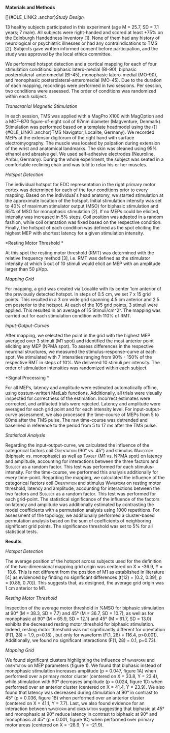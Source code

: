 **Materials and Methods**

[]{#OLE_LINK2 .anchor}*Study Design*

13 healthy subjects participated in this experiment (age M = 25.7, SD =
7.1 years; 7 male). All subjects were right-handed and scored at least
+75% on the Edinburgh Handedness Inventory \[1\]. None of them had any
history of neurological or psychiatric illnesses or had any
contraindications to TMS \[2\]. Subjects gave written informed consent
before participation, and the study was approved by the local ethics
committee.

We performed hotspot detection and a cortical mapping for each of four
stimulation conditions: biphasic latero-medial (BI-90), biphasic
posterolateral-anteromedial (BI-45), monophasic latero-medial (MO-90),
and monophasic posterolateral-anteromedial (MO-45). Due to the duration
of each mapping, recordings were performed in two sessions. Per session,
two conditions were assessed. The order of conditions was randomized
within each subject.

*Transcranial Magnetic Stimulation*

In each session, TMS was applied with a MagPro X100 with MagOption and a
MCF-B70 figure-of-eight coil of 97mm diameter (Magventure, Denmark).
Stimulation was performed based on a template headmodel using the
([]{#OLE_LINK1 .anchor}TMS Navigator, Localite, Germany). We recorded
MEPs at the extensor digitorum of the right hand with surface
electromyography. The muscle was located by palpation during extension
of the wrist and anatomical landmarks. The skin was cleaned using 95%
ethanol and abrasive gel. We used self-adhesive electrodes (Neuroline,
Ambu, Germany). During the whole experiment, the subject was seated in a
comfortable reclining chair and was told to relax his or her muscles.

*Hotspot Detection*

The individual hotspot for EDC representation in the right primary motor
cortex was determined for each of the four conditions prior to every
mapping. Based on the individual´s head anatomy, we started stimulation
at the approximate location of the hotspot. Initial stimulation
intensity was set to 40% of maximum stimulator output (MSO) for biphasic
stimulation and 65% of MSO for monophasic stimulation \[2\]. If no MEPs
could be elicited, intensity was increased in 5% steps. Coil position
was adapted in a random fashion, while coil orientation was fixed based
on the respective condition. Finally, the hotspot of each condition was
defined as the spot eliciting the highest MEP with shortest latency for
a given stimulation intensity.

*Resting Motor Threshold *

At this spot the resting motor threshold (RMT) was determined with the
relative frequency method \[3\], i.e. RMT was defined as the stimulator
intensity at which 5 out of 10 stimuli would elicit an MEP with an
amplitude larger than 50 µVpp.

*Mapping Grid*

For mapping, a grid was created via Localite with its center 1cm
anterior of the previously detected hotspot. In steps of 0.5 cm, we set
7 x 15 grid points. This resulted in a 3 cm wide grid spanning 4.5 cm
anterior and 2.5 cm posterior to the hotspot. At each of the 105 grid
points, 3 stimuli were applied. This resulted in an average of 15
Stimuli/cm^2^. The mapping was carried out for each stimulation
condition with 110% of RMT.

*Input-Output-Curves*

After mapping, we selected the point in the grid with the highest MEP
averaged over 3 stimuli (M1 spot) and identified the most anterior point
eliciting any MEP (NPMA spot). To assess differences in the respective
neuronal structures, we measured the stimulus-response-curve at each
spot. We stimulated with 7 intensities ranging from 90% - 150% of the
respective RMT in steps of 10%. We delivered 10 stimuli per intensity.
The order of stimulation intensities was randomized within each subject.

*Signal Processing *

For all MEPs, latency and amplitude were estimated automatically
offline, using costum-written MatLab functions. Additionally, all trials
were visually inspected for correctness of the estimation. Incorrect
estimates were corrected, and artifacted trials were rejected. Latency
and amplitude were averaged for each grid point and for each intensity
level. For input-output-curve assessment, we also processed the
time-course of MEPs from 5 to 60ms after the TMS pulse. The raw
time-course was detrended and baselined in reference to the period from
5 to 17 ms after the TMS pulse.

*Statistical Analysis*

Regarding the input-output-curve, we calculated the influence of the
categorical factors coil <span
style="font-variant:small-caps;">Orientation</span> (90° vs. 45°) and
stimulus <span style="font-variant:small-caps;">Waveform</span>
(biphasic vs. monophasic) as well as <span
style="font-variant:small-caps;">Target</span> (M1 vs. NPMA spot) on
latency and amplitude, accounting for interactions between the three
factors and <span style="font-variant:small-caps;">Subject</span> as a
random factor. This test was performed for each stimulus-intensity. For
the time-course, we performed this analysis additionally for every
time-point. Regarding the mapping, we calculated the influence of the
categorical factors coil <span
style="font-variant:small-caps;">Orientation</span> and stimulus <span
style="font-variant:small-caps;">Waveform</span> on resting motor
threshold, latency and amplitude, accounting for interactions between
the two factors and <span
style="font-variant:small-caps;">Subject</span> as a random factor. This
test was performed for each grid-point. The statistical significance of
the influence of the factors on latency and amplitude was additionally
estimated by contrasting the model coefficients with a permutation
analysis using 1000 repetitions. For assessment of the topology, we
additionally performed a cluster-based permutation analysis based on the
sum of coefficients of neighboring significant grid points. The
significance threshold was set to 5% for all statistical tests.

**Results**

*Hotspot Detection*

The average position of the hotspot across subjects used for the
definition of the two-dimensional mapping grid origin was centered on X
= -36.9, Y = -18.6. This is not different from the position of M1 as
established in literature \[4\] as evidenced by finding no significant
differences (t(12) = \[0.2, 0.39\], p = \[0.85, 0.70\]). This suggests
that, as designed, the average grid origin was 1 cm anterior to M1.

*Resting Motor Threshold*

Inspection of the average motor threshold in %MSO for biphasic
stimulation at 90° (M = 38.3, SD = 7.7) and 45° (M = 36.7, SD = 10.7),
as well as for monophasic at 90° (M = 65.9, SD = 12.1) and 45° (M =
61.7, SD = 13.0) exhibits the decreased resting motor threshold for
biphasic stimulation. Indeed, resting motor threshold was not
significantly different for orientation (F(1, 28) = 1.9, p=0.18) , but
only for waveform (F(1, 28) = 116.4, p&gt;0.001). Additionally, we found
no significant interactions (F(1, 28) = 0.1, p=0.73).

*Mapping Grid*

We found significant clusters highlighting the influence of <span
style="font-variant:small-caps;">waveform</span> and <span
style="font-variant:small-caps;">orientation</span> on MEP parameters
(figure 1). We found that biphasic instead of monophasic stimulation
increases amplitude (p = 0.047, figure 1A) when performed over a primary
motor cluster (centered on X = 33.8, Y = 23.4), while stimulation with
90° decreases amplitude (p = 0.024, figure 1D) when performed over an
anterior cluster (centered on X = 41.4, Y = 23.9). We also found that
latency was decreased during stimulation at 90° in contrast to 45° (p =
0.036, figure 1B) when performed over an anterior cluster (centered on X
= 41.1, Y = 7.7). Last, we also found evidence for an interaction
between <span style="font-variant:small-caps;">waveform</span> and <span
style="font-variant:small-caps;">orientation</span> suggesting that
biphasic at 45° and monophasic at 90° reduce latency in contrast to
biphasic at 90° and monophasic at 45° (p = 0.001, figure 1C) when
performed over primary motor areas (centered on X = -28.9, Y = -21.9).
